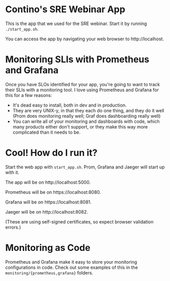 # Contino's SRE Webinar App

This is the app that we used for the SRE webinar. Start it by running
`./start_app.sh`.

You can access the app by navigating your web browser to http://localhost.

# Monitoring SLIs with Prometheus and Grafana

Once you have SLOs identified for your app, you're going to want to track their SLIs with a
monitoring tool. I love using Prometheus and Grafana for this for a few reasons:

- It's dead easy to install, both in dev and in production.
- They are very UNIX-y, in that they each do one thing, and they do it well
  (Prom does monitoring really well; Graf does dashboarding really well)
- You can write all of your monitoring and dashboards with code, which many
  products either don't support, or they make this way more complicated than
  it needs to be.

# Cool! How do I run it?

Start the web app with `start_app.sh`. Prom, Grafana and Jaeger will start up with it.

The app will be on http://localhost:5000.

Prometheus will be on https://localhost:8080.

Grafana will be on https://localhost:8081.

Jaeger will be on http://localhost:8082.

(These are using self-signed certificates, so expect browser validation errors.)

# Monitoring as Code

Prometheus and Grafana make it easy to store your monitoring configurations in code. Check out
some examples of this in the `monitoring/{prometheus,grafana}` folders.
